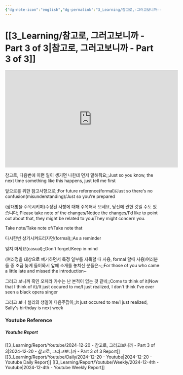 ```yaml
---
{"dg-note-icon":"english","dg-permalink":"3_Learning/참고로,-그러고보니까---Part-3-of-3","created-date":"2024-12-20 11:03:24 pm","date":"2024-12-20","type":"youtube","tags":["youtube","english","flashcards"],"aliases":null,"youtuber":"빨모쌤","channelName":"라이브 아카데미","link":"https://www.youtube.com/watch?v=XUEnIZ_e7pE","img":"https://img.youtube.com/vi/XUEnIZ_e7pE/0.jpg","dg-publish":true,"permalink":"/3_Learning/참고로,-그러고보니까---Part-3-of-3/","dgPassFrontmatter":true,"noteIcon":"english"}
---
```


# [[3_Learning/참고로, 그러고보니까 - Part 3 of 3\|참고로, 그러고보니까 - Part 3 of 3]]


<div class="container-root"><span></span></div><div><div class="container-root"><iframe width="560" height="315" src="https://www.youtube.com/embed/XUEnIZ_e7pE" title="YouTube video player" frameborder="0" allow="accelerometer; autoplay; clipboard-write; encrypted-media; gyroscope; picture-in-picture; web-share" allowfullscreen=""></iframe></div></div>

참고로, 다음번에 이런 일이 생기면 나한테 먼저 말해줘요;;Just so you know, the next time something like this happens, just tell me first
<!--SR:!2025-01-20,2,210-->
앞으로를 위한 참고사항으로;;For future reference(formal)/Just so there's no confusion(misunderstanding)/Just so you're prepared
<!--SR:!2025-01-30,12,230-->

(상대방을 주목시키며)수정된 사항에 대해 주목해서 보세요, 당신에 관한 것일 수도 있습니다;;Please take note of the changes/Notice the changes/I'd like to point out about that, they might be related to you/They might concern you.
<!--SR:!2025-01-22,7,250-->

Take note/Take note of/Take note that

다시한번 상기시켜드리자면(formal);;As a reminder
<!--SR:!2025-03-17,56,310-->
잊지 마세요(casual);;Don't forget/Keep in mind
<!--SR:!2025-01-19,14,290-->

(여러명을 대상으로 얘기하면서 특정 일부를 지목할 때 사용, formal 할때 사용)여러분들 중 조금 늦게 들어와서 앞에 소개를 놓치신 분들은~;;For those of you who came a little late and missed the introduction~
<!--SR:!2025-01-28,12,270-->

그러고 보니까 흑인 오페라 가수는 난 본적이 없는 것 같네;;Come to think of it(Now that I think of it)/It just occured to me/I just realized, I don't think I've ever seen a black opera singer
<!--SR:!2025-01-29,12,226-->
그러고 보니 샐리의 생일이 다음주잖아;;It just occured to me/I just realized, Sally's birthday is next week
<!--SR:!2025-02-08,24,270-->








### Youtube Reference
##### Youtube Report
[[3_Learning/Report/Youtube/2024-12-20 - 참고로, 그러고보니까 - Part 3 of 3\|2024-12-20 - 참고로, 그러고보니까 - Part 3 of 3 Report]]
[[3_Learning/Report/Youtube/Daily/2024-12-20 - Youtube\|2024-12-20 - Youtube Daily Report]]
[[3_Learning/Report/Youtube/Weekly/2024-12-4th - Youtube\|2024-12-4th - Youtube Weekly Report]]


